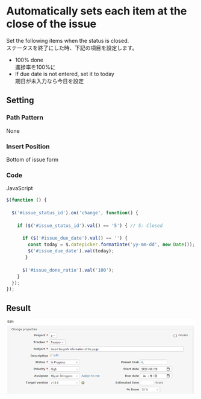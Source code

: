# Automatically sets each item at the close of the issue

Set the following items when the status is closed.  
ステータスを終了にした時、下記の項目を設定します。

* 100% done  
進捗率を100%に
* If due date is not entered, set it to today  
期日が未入力なら今日を設定

## Setting

### Path Pattern

None

### Insert Position

Bottom of issue form
<!-- 
Head of all pages
Bottom of issue form
Bottom of issue detail
Bottom of all pages
-->

### Code

JavaScript
<!--
JavaScript
CSS
HTML
-->

```javascript
$(function () {

  $('#issue_status_id').on('change', function() {

    if ($('#issue_status_id').val() == '5') { // 5: Closed
      
      if ($('#issue_due_date').val() == '') {
        const today = $.datepicker.formatDate('yy-mm-dd', new Date());
        $('#issue_due_date').val(today);
       }

      $('#issue_done_ratio').val('100');
    }
  });
});
```

## Result

![result](./result.gif)
